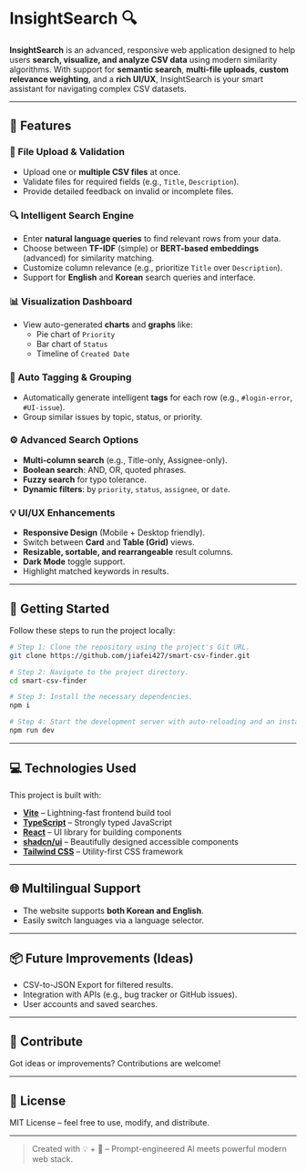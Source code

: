 # InsightSearch 🔍

**InsightSearch** is an advanced, responsive web application designed to help users **search, visualize, and analyze CSV data** using modern similarity algorithms. With support for **semantic search**, **multi-file uploads**, **custom relevance weighting**, and a **rich UI/UX**, InsightSearch is your smart assistant for navigating complex CSV datasets.

---

## 🌟 Features

### 🔄 File Upload & Validation
- Upload one or **multiple CSV files** at once.
- Validate files for required fields (e.g., `Title`, `Description`).
- Provide detailed feedback on invalid or incomplete files.

### 🔍 Intelligent Search Engine
- Enter **natural language queries** to find relevant rows from your data.
- Choose between **TF-IDF** (simple) or **BERT-based embeddings** (advanced) for similarity matching.
- Customize column relevance (e.g., prioritize `Title` over `Description`).
- Support for **English** and **Korean** search queries and interface.

### 📊 Visualization Dashboard
- View auto-generated **charts** and **graphs** like:
  - Pie chart of `Priority`
  - Bar chart of `Status`
  - Timeline of `Created Date`

### 🧠 Auto Tagging & Grouping
- Automatically generate intelligent **tags** for each row (e.g., `#login-error`, `#UI-issue`).
- Group similar issues by topic, status, or priority.

### ⚙️ Advanced Search Options
- **Multi-column search** (e.g., Title-only, Assignee-only).
- **Boolean search**: AND, OR, quoted phrases.
- **Fuzzy search** for typo tolerance.
- **Dynamic filters**: by `priority`, `status`, `assignee`, or `date`.

### 💡 UI/UX Enhancements
- **Responsive Design** (Mobile + Desktop friendly).
- Switch between **Card** and **Table (Grid)** views.
- **Resizable, sortable, and rearrangeable** result columns.
- **Dark Mode** toggle support.
- Highlight matched keywords in results.

---

## 🚀 Getting Started

Follow these steps to run the project locally:

```bash
# Step 1: Clone the repository using the project's Git URL.
git clone https://github.com/jiafei427/smart-csv-finder.git 

# Step 2: Navigate to the project directory.
cd smart-csv-finder 

# Step 3: Install the necessary dependencies.
npm i

# Step 4: Start the development server with auto-reloading and an instant preview.
npm run dev
```

---

## 💻 Technologies Used

This project is built with:

- [**Vite**](https://vitejs.dev/) – Lightning-fast frontend build tool
- [**TypeScript**](https://www.typescriptlang.org/) – Strongly typed JavaScript
- [**React**](https://reactjs.org/) – UI library for building components
- [**shadcn/ui**](https://ui.shadcn.com/) – Beautifully designed accessible components
- [**Tailwind CSS**](https://tailwindcss.com/) – Utility-first CSS framework

---

## 🌐 Multilingual Support

- The website supports **both Korean and English**.
- Easily switch languages via a language selector.

---

## 📦 Future Improvements (Ideas)
- CSV-to-JSON Export for filtered results.
- Integration with APIs (e.g., bug tracker or GitHub issues).
- User accounts and saved searches.

---

## 📣 Contribute

Got ideas or improvements? Contributions are welcome!

---

## 📄 License

MIT License – feel free to use, modify, and distribute.

---

> Created with 💡 + 🤖 – Prompt-engineered AI meets powerful modern web stack.

